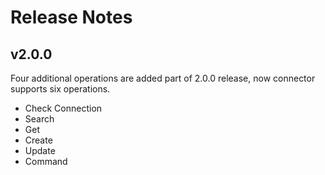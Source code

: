 # Release Notes

## v2.0.0
Four additional operations are added part of 2.0.0 release, now connector supports six operations.
- Check Connection
- Search
- Get
- Create
- Update
- Command